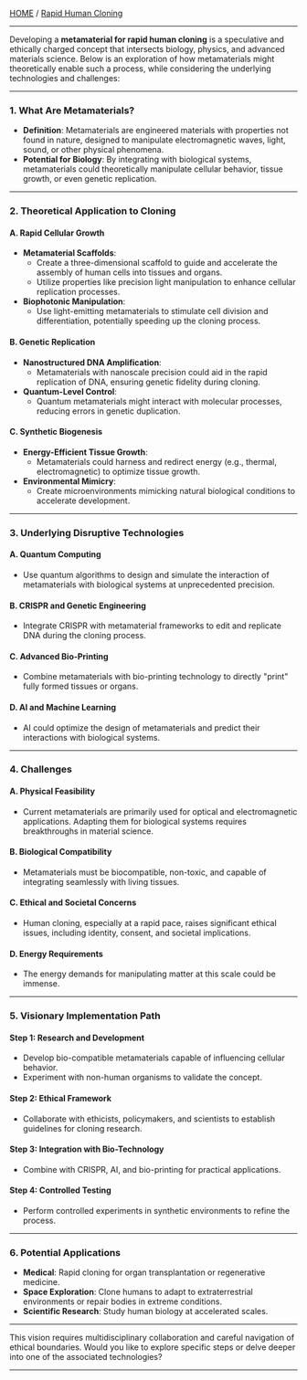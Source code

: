[HOME](/README.md) / [Rapid Human Cloning](/assets/docs/knowledges/Transcendence/types/Synthetic-Natural/HumanCloning/readme.md)  

---    

Developing a **metamaterial for rapid human cloning** is a speculative and ethically charged concept that intersects biology, physics, and advanced materials science. Below is an exploration of how metamaterials might theoretically enable such a process, while considering the underlying technologies and challenges:

---

### 1. **What Are Metamaterials?**
   - **Definition**: Metamaterials are engineered materials with properties not found in nature, designed to manipulate electromagnetic waves, light, sound, or other physical phenomena.
   - **Potential for Biology**: By integrating with biological systems, metamaterials could theoretically manipulate cellular behavior, tissue growth, or even genetic replication.

---

### 2. **Theoretical Application to Cloning**
   
   #### A. **Rapid Cellular Growth**
   - **Metamaterial Scaffolds**:
     - Create a three-dimensional scaffold to guide and accelerate the assembly of human cells into tissues and organs.
     - Utilize properties like precision light manipulation to enhance cellular replication processes.
   - **Biophotonic Manipulation**:
     - Use light-emitting metamaterials to stimulate cell division and differentiation, potentially speeding up the cloning process.

   #### B. **Genetic Replication**
   - **Nanostructured DNA Amplification**:
     - Metamaterials with nanoscale precision could aid in the rapid replication of DNA, ensuring genetic fidelity during cloning.
   - **Quantum-Level Control**:
     - Quantum metamaterials might interact with molecular processes, reducing errors in genetic duplication.

   #### C. **Synthetic Biogenesis**
   - **Energy-Efficient Tissue Growth**:
     - Metamaterials could harness and redirect energy (e.g., thermal, electromagnetic) to optimize tissue growth.
   - **Environmental Mimicry**:
     - Create microenvironments mimicking natural biological conditions to accelerate development.

---

### 3. **Underlying Disruptive Technologies**
   
   #### A. **Quantum Computing**
   - Use quantum algorithms to design and simulate the interaction of metamaterials with biological systems at unprecedented precision.

   #### B. **CRISPR and Genetic Engineering**
   - Integrate CRISPR with metamaterial frameworks to edit and replicate DNA during the cloning process.

   #### C. **Advanced Bio-Printing**
   - Combine metamaterials with bio-printing technology to directly "print" fully formed tissues or organs.

   #### D. **AI and Machine Learning**
   - AI could optimize the design of metamaterials and predict their interactions with biological systems.

---

### 4. **Challenges**
   
   #### A. **Physical Feasibility**
   - Current metamaterials are primarily used for optical and electromagnetic applications. Adapting them for biological systems requires breakthroughs in material science.

   #### B. **Biological Compatibility**
   - Metamaterials must be biocompatible, non-toxic, and capable of integrating seamlessly with living tissues.

   #### C. **Ethical and Societal Concerns**
   - Human cloning, especially at a rapid pace, raises significant ethical issues, including identity, consent, and societal implications.

   #### D. **Energy Requirements**
   - The energy demands for manipulating matter at this scale could be immense.

---

### 5. **Visionary Implementation Path**
   
   #### Step 1: Research and Development
   - Develop bio-compatible metamaterials capable of influencing cellular behavior.
   - Experiment with non-human organisms to validate the concept.

   #### Step 2: Ethical Framework
   - Collaborate with ethicists, policymakers, and scientists to establish guidelines for cloning research.

   #### Step 3: Integration with Bio-Technology
   - Combine with CRISPR, AI, and bio-printing for practical applications.

   #### Step 4: Controlled Testing
   - Perform controlled experiments in synthetic environments to refine the process.

---

### 6. **Potential Applications**
   - **Medical**: Rapid cloning for organ transplantation or regenerative medicine.
   - **Space Exploration**: Clone humans to adapt to extraterrestrial environments or repair bodies in extreme conditions.
   - **Scientific Research**: Study human biology at accelerated scales.

---

This vision requires multidisciplinary collaboration and careful navigation of ethical boundaries. Would you like to explore specific steps or delve deeper into one of the associated technologies?


---   

